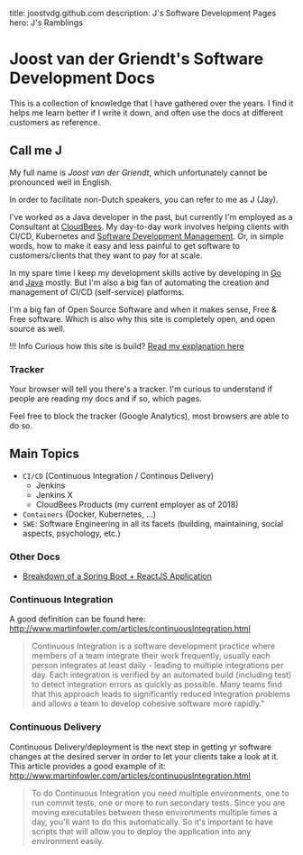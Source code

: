 title: joostvdg.github.com
description: J's Software Development Pages
hero: J's Ramblings

# Joost van der Griendt's Software Development Docs

This is a collection of knowledge that I have gathered over the years.
I find it helps me learn better if I write it down, and often use the docs at different customers as reference.

## Call me J

My full name is *Joost van der Griendt*, which unfortunately cannot be pronounced well in English.

In order to facilitate non-Dutch speakers, you can refer to me as J (Jay).

I've worked as a Java developer in the past, but currently I'm employed as a Consultant at [CloudBees](www.CloudBees.com).
My day-to-day work involves helping clients with CI/CD, Kubernetes and [Software Development Management](https://go.cloudbees.com/docs/lexicon/software-delivery-management.html). Or, in simple words, how to make it easy and less painful to get software to customers/clients that they want to pay for at scale.

In my spare time I keep my development skills active by developing in [Go](https://github.com/joostvdg?utf8=%E2%9C%93&tab=repositories&q=&type=&language=go) and [Java](https://github.com/joostvdg?utf8=%E2%9C%93&tab=repositories&q=&type=&language=java) mostly. But I'm also a big fan of automating the creation and management of CI/CD (self-service) platforms.

I'm a big fan of Open Source Software and when it makes sense, Free & Free software.
Which is also why this site is completely open, and open source as well.

!!! Info
    Curious how this site is build?
    [Read my explanation here](other/mkdocs/)

### Tracker

Your browser will tell you there's a tracker.
I'm curious to understand if people are reading my docs and if so, which pages.

Feel free to block the tracker (Google Analytics), most browsers are able to do so.

## Main Topics

* `CI/CD` (Continuous Integration / Continous Delivery)
    * Jenkins
    * Jenkins X
    * CloudBees Products (my current employer as of 2018)
* `Containers` (Docker, Kubernetes, ...)
* `SWE`: Software Engineering in all its facets (building, maintaining, social aspects, psychology, etc.)

### Other Docs

* [Breakdown of a Spring Boot + ReactJS Application](https://joostvdg.github.io/keep-watching/)

### Continuous Integration

A good definition can be found here: http://www.martinfowler.com/articles/continuousIntegration.html

> Continuous Integration is a software development practice where members of a team integrate their work frequently, usually each person integrates at least daily - leading to multiple integrations per day. Each integration is verified by an automated build (including test) to detect integration errors as quickly as possible. Many teams find that this approach leads to significantly reduced integration problems and allows a team to develop cohesive software more rapidly."

### Continuous Delivery

Continuous Delivery/deployment is the next step in getting yr software changes at the desired server in order to let your clients take a look at it.
This article provides a good example of it: http://www.martinfowler.com/articles/continuousIntegration.html

> To do Continuous Integration you need multiple environments, one to run commit tests, one or more to run secondary tests. Since you are moving executables between these environments multiple times a day, you'll want to do this automatically. So it's important to have scripts that will allow you to deploy the application into any environment easily.
